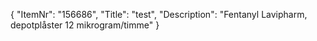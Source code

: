 {
  "ItemNr": "156686",
  "Title": "test",
  "Description": "Fentanyl Lavipharm, depotplåster 12 mikrogram/timme"
}